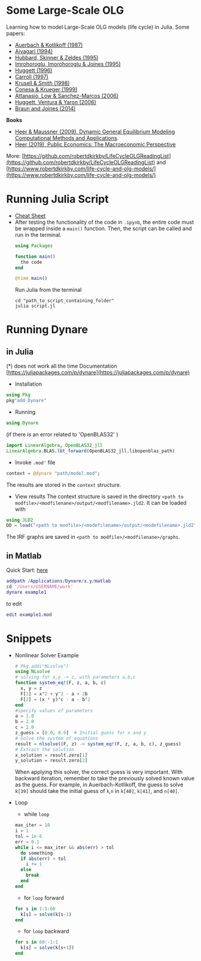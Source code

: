 # Some Large-Scale OLG
Learning how to model Large-Scale OLG models (life cycle) in Julia. Some papers:

- [Auerbach & Kotlikoff (1987)](https://kotlikoff.net/wp-content/uploads/2019/03/Dynamic-Fiscal-Policy_1.pdf)
- [Aiyagari (1994)](http://drphilipshaw.com/AyagariQJE94.pdf)
- [Hubbard, Skinner & Zeldes (1995)](https://doi.org/10.1086/261987)
- [Imrohoroglu, Imorohoroglu & Joines (1995)](https://doi.org/10.1007/BF01213942)
- [Huggett (1996)](http://drphilipshaw.com/Huggett%201996.pdf)
- [Carroll (1997)](https://doi.org/10.1162/003355397555109)
- [Krusell & Smith (1998)](http://www.econ.yale.edu/smith/250034.pdf)
- [Conesa & Krueger (1999)](https://doi.org/10.1006/redy.1998.0039)
- [Attanasio, Low & Sanchez-Marcos (2006)](https://doi.org/10.1257/aer.98.4.1517)
- [Huggett, Ventura & Yaron (2006)](https://doi.org/10.1016/j.jmoneco.2005.10.013)
- [Braun and Joines (2014)](https://www.sciencedirect.com/science/article/pii/S0165188915000780)

**Books**
- [Heer & Maussner (2009), Dynamic General Equilibrium Modeling Computational Methods and Applications](https://www.uni-augsburg.de/en/fakultaet/wiwi/prof/vwl/heer/dsge-book/).
- [Heer (2019), Public Economics: The Macroeconomic Perspective](https://www.uni-augsburg.de/en/fakultaet/wiwi/prof/vwl/heer/pubec-book/)

More: [https://github.com/robertdkirkby/LifeCycleOLGReadingList](https://github.com/robertdkirkby/LifeCycleOLGReadingList) and [https://www.robertdkirkby.com/life-cycle-and-olg-models/](https://www.robertdkirkby.com/life-cycle-and-olg-models/)

# Running Julia Script
- [Cheat Sheet](https://cheatsheet.juliadocs.org/)
- After testing the functionality of the code in `.ipynb`, the entire code must be wrapped inside a `main()` function. Then, the script can be called and run in the terminal.
  ```julia
  using Packages

  function main()
    the code
  end

  @time main()

  ```
  Run Julia from the terminal
  ```shell
  cd "path_to_script_containing_folder"
  julia script.jl
  ```

# Running Dynare

## in Julia
(*) does not work all the time
Documentation [https://juliapackages.com/p/dynare](https://juliapackages.com/p/dynare)
- Installation
```julia
using Pkg
pkg"add Dynare"
```
- Running
```julia
using Dynare
```
(if there is an error related to 'OpenBLAS32' )

```julia
import LinearAlgebra, OpenBLAS32_jll
LinearAlgebra.BLAS.lbt_forward(OpenBLAS32_jll.libopenblas_path)
```
- Invoke `.mod'` file
```julia
context = @dynare "path/model.mod";
```
The results are stored in the `context` structure.
- View results
The context structure is saved in the directory `<path to modfile>/<modfilenane>/output/<modfilename>.jld2`. It can be loaded with
```julia
using JLD2
DD = load("<path to modfile>/<modefilename>/output/<modefilename>.jld2")``
```
The IRF graphs are saved in `<path to modfile>/<modfilenane>/graphs`.

## in Matlab
Quick Start: [here](https://www.dynare.org/resources/quick_start/)
```matlab
addpath /Applications/Dynare/x.y/matlab
cd '/Users/USERNAME/work'
dynare example1
```
to edit
```matlab
edit example1.mod
```

# Snippets
- Nonlinear Solver Example

  ```julia
  # Pkg.add("NLsolve")
  using NLsolve
  # solving for x,y -> z, with parameters a,b,c
  function system_eq!(F, z, a, b, c)
    x, y = z
    F[1] = x^2 + y^2 - a + 2b
    F[2] = (x * y)^c - a - b^2
  end
  #specify values of parameters
  a = 1.0  
  b = 2.0
  c = 2.0
  z_guess = [0.0, 0.0]  # Initial guess for x and y
  # Solve the system of equations
  result = nlsolve((F, z) -> system_eq!(F, z, a, b, c), z_guess)
  # Extract the solution
  x_solution = result.zero[1]
  y_solution = result.zero[2]
  ```
    When applying this solver, the correct guess is very important. With backward iteration, remember to take the previously solved known value as the guess. For example, in Auerbach-Kotlikoff, the guess to solve `k[39]` should take the initial guess of `k`,`n` in `k[40]`, `k[41]`, and `n[40]`.
- Loop
  - while `loop`
  ```julia
  max_iter = 10
  i = 1
  tol = 1e-6
  err = 0.1
  while i <= max_iter && abs(err) > tol
    do something
    if abs(err) > tol
      i += 1
    else
      break
    end
  end
  ```
  - for `loop` forward
  ```julia
  for s in 1:1:60
    k[s] = solve(k[s-1)
  end
  ```
  - for `loop` backward
  ```julia
  for s in 60:-1:1
    k[s] = solve(k[s+1])
  end
  ```
  
